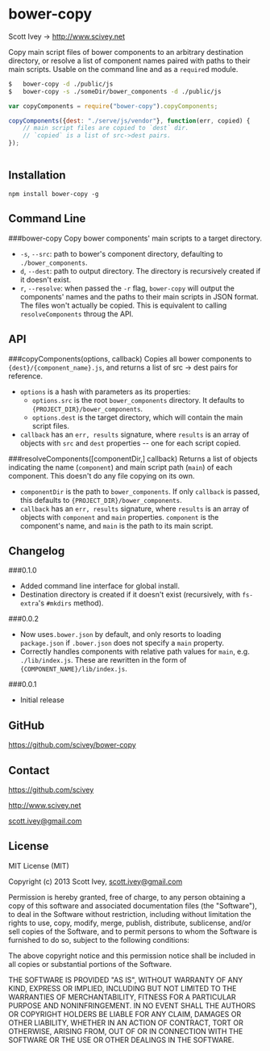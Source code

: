 bower-copy
=================
Scott Ivey -> http://www.scivey.net

Copy main script files of bower components to an arbitrary destination directory, or resolve a list of component names paired with paths to their main scripts.  Usable on the command line and as a `require`d module.


```bash
$	bower-copy -d ./public/js
$	bower-copy -s ./someDir/bower_components -d ./public/js
```

```javascript
var copyComponents = require("bower-copy").copyComponents;

copyComponents({dest: "./serve/js/vendor"}, function(err, copied) {
	// main script files are copied to `dest` dir.
	// `copied` is a list of src->dest pairs.
});



```


Installation
------------

    npm install bower-copy -g


Command Line
------------
###bower-copy
Copy bower components' main scripts to a target directory.
- `-s`, `--src`: path to bower's component directory, defaulting to `./bower_components`.
- `d`, `--dest`: path to output directory.  The directory is recursively created if it doesn't exist.
- `r`, `--resolve`: when passed the `-r` flag, `bower-copy` will output the components' names and the paths to their main scripts in JSON format.  The files won't actually be copied.  This is equivalent to calling `resolveComponents` throug the API.


API
------------
###copyComponents(options, callback)
Copies all bower components to `{dest}/{component_name}.js`, and returns a list of src -> dest pairs for reference.
- `options` is a hash with parameters as its properties:
	- `options.src` is the root `bower_components` directory.  It defaults to `{PROJECT_DIR}/bower_components`.
	- `options.dest` is the target directory, which will contain the main script files.
- `callback` has an `err, results` signature, where `results` is an array of objects with `src` and `dest` properties -- one for each script copied.

###resolveComponents([componentDir,] callback)
Returns a list of objects indicating the name (`component`) and main script path (`main`) of each component.  This doesn't do any file copying on its own.
- `componentDir` is the path to `bower_components`.  If only `callback` is passed, this defaults to `{PROJECT_DIR}/bower_components`.
- `callback` has an `err, results` signature, where `results` is an array of objects with `component` and `main` properties.  `component` is the component's name, and `main` is the path to its main script.

Changelog
------------

###0.1.0
- Added command line interface for global install.
- Destination directory is created if it doesn't exist (recursively, with `fs-extra`'s `#mkdirs` method).

###0.0.2
- Now uses`.bower.json` by default, and only resorts to loading `package.json` if `.bower.json` does not specify a `main` property.
- Correctly handles components with relative path values for `main`, e.g. `./lib/index.js`.  These are rewritten in the form of `{COMPONENT_NAME}/lib/index.js`.

###0.0.1
- Initial release

GitHub
------------
https://github.com/scivey/bower-copy


Contact
------------
https://github.com/scivey

http://www.scivey.net

scott.ivey@gmail.com

License
------------
MIT License (MIT)

Copyright (c) 2013 Scott Ivey, <scott.ivey@gmail.com>

Permission is hereby granted, free of charge, to any person obtaining a copy
of this software and associated documentation files (the "Software"), to deal
in the Software without restriction, including without limitation the rights
to use, copy, modify, merge, publish, distribute, sublicense, and/or sell
copies of the Software, and to permit persons to whom the Software is
furnished to do so, subject to the following conditions:

The above copyright notice and this permission notice shall be included in
all copies or substantial portions of the Software.

THE SOFTWARE IS PROVIDED "AS IS", WITHOUT WARRANTY OF ANY KIND, EXPRESS OR
IMPLIED, INCLUDING BUT NOT LIMITED TO THE WARRANTIES OF MERCHANTABILITY,
FITNESS FOR A PARTICULAR PURPOSE AND NONINFRINGEMENT. IN NO EVENT SHALL THE
AUTHORS OR COPYRIGHT HOLDERS BE LIABLE FOR ANY CLAIM, DAMAGES OR OTHER
LIABILITY, WHETHER IN AN ACTION OF CONTRACT, TORT OR OTHERWISE, ARISING FROM,
OUT OF OR IN CONNECTION WITH THE SOFTWARE OR THE USE OR OTHER DEALINGS IN
THE SOFTWARE.
